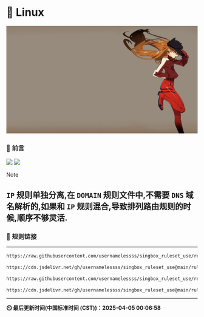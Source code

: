 
# 🧸 Linux
![](https://raw.githubusercontent.com/usernamelessss/picture-bed/main/images/202504042256831.jpg)
### 📣 前言
![](https://shields.io/badge/-移除重复规则-ff69b4) ![](https://shields.io/badge/-IP&nbsp;规则单独存放不与&nbsp;DOMAIN&nbsp;等混合-green)
> [!NOTE]
**`IP` 规则单独分离,在 `DOMAIN` 规则文件中,不需要 `DNS` 域名解析的,如果和 `IP` 规则混合,导致排列路由规则的时候,顺序不够灵活.**
---

###  🔗 规则链接
---

```url
https://raw.githubusercontent.com/usernamelessss/singbox_ruleset_use/refs/heads/main/rule/Linux/Linux_No_IP.json
```

```url
https://cdn.jsdelivr.net/gh/usernamelessss/singbox_ruleset_use@main/rule/Linux/Linux_No_IP.json
```

```url
https://raw.githubusercontent.com/usernamelessss/singbox_ruleset_use/refs/heads/main/rule/Linux/Linux_No_IP.srs
```

```url
https://cdn.jsdelivr.net/gh/usernamelessss/singbox_ruleset_use@main/rule/Linux/Linux_No_IP.srs
```

---
**⏲️ 最后更新时间(中国标准时间 (CST))：2025-04-05 00:06:58**